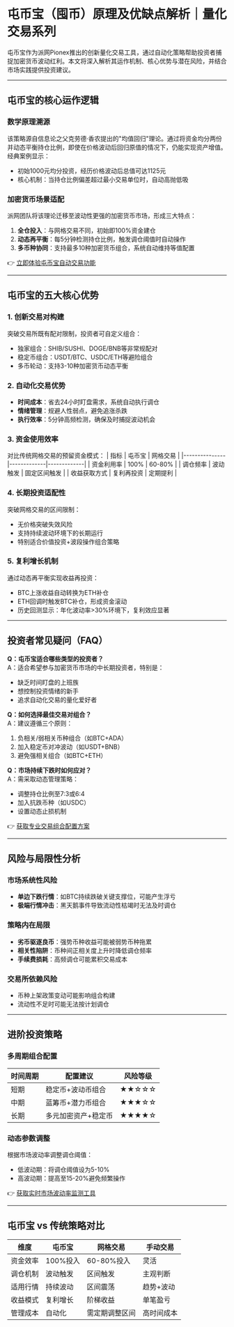 # 屯币宝（囤币）原理及优缺点解析｜量化交易系列

屯币宝作为派网Pionex推出的创新量化交易工具，通过自动化策略帮助投资者捕捉加密货币波动红利。本文将深入解析其运作机制、核心优势与潜在风险，并结合市场实践提供投资建议。

---

## 屯币宝的核心运作逻辑

### 数学原理溯源
该策略源自信息论之父克劳德·香农提出的"均值回归"理论。通过将资金均分两份并动态平衡持仓比例，即使在价格波动后回归原值的情况下，仍能实现资产增值。经典案例显示：
- 初始1000元均分投资，经历价格波动后总值可达1125元
- 核心机制：当持仓比例偏差超过最小交易单位时，自动高抛低吸

### 加密货币场景适配
派网团队将该理论迁移至波动性更强的加密货币市场，形成三大特点：
1. **全仓投入**：与网格交易不同，初始即100%资金建仓
2. **动态再平衡**：每5分钟检测持仓比例，触发调仓阈值时自动操作
3. **多币种协同**：支持最多10种加密货币组合，系统自动维持等值配置

👉 [立即体验屯币宝自动交易功能](https://bit.ly/okx_welcome)

---

## 屯币宝的五大核心优势

### 1. 创新交易对构建
突破交易所既有配对限制，投资者可自定义组合：
- 独家组合：SHIB/SUSHI、DOGE/BNB等非常规配对
- 稳定币组合：USDT/BTC、USDC/ETH等避险组合
- 多币轮动：支持3-10种加密货币动态平衡

### 2. 自动化交易优势
- **时间成本**：省去24小时盯盘需求，系统自动执行调仓
- **情绪管理**：规避人性弱点，避免追涨杀跌
- **执行效率**：5分钟高频检测，确保及时捕捉波动机会

### 3. 资金使用效率
对比传统网格交易的预留资金模式：
| 指标          | 屯币宝       | 网格交易     |
|---------------|-------------|-------------|
| 资金利用率    | 100%        | 60-80%      |
| 调仓频率      | 波动触发    | 固定区间触发 |
| 收益获取方式  | 复利再投资  | 定期提利    |

### 4. 长期投资适配性
突破网格交易的区间限制：
- 无价格突破失效风险
- 支持持续波动环境下的长期运行
- 特别适合价值投资+波段操作组合策略

### 5. 复利增长机制
通过动态再平衡实现收益再投资：
- BTC上涨收益自动转换为ETH补仓
- ETH回调时触发BTC补仓，形成资金滚动
- 历史回测显示：年化波动率>30%环境下，复利效应显著

---

## 投资者常见疑问（FAQ）

**Q：屯币宝适合哪些类型的投资者？**  
A：适合希望参与加密货币市场的中长期投资者，特别是：
- 缺乏时间盯盘的上班族
- 想控制投资情绪的新手
- 追求自动化交易的量化爱好者

**Q：如何选择最佳交易对组合？**  
A：建议遵循三个原则：
1. 负相关/弱相关币种组合（如BTC+ADA）
2. 加入稳定币对冲波动（如USDT+BNB）
3. 避免强相关组合（如BTC+ETH）

**Q：市场持续下跌时如何应对？**  
A：需采取动态管理策略：
- 调整持仓比例至7:3或6:4
- 加入抗跌币种（如USDC）
- 设置动态止损机制

👉 [获取专业交易组合配置方案](https://bit.ly/okx_welcome)

---

## 风险与局限性分析

### 市场系统性风险
- **单边下跌行情**：如BTC持续跌破关键支撑位，可能产生浮亏
- **极端行情冲击**：黑天鹅事件导致流动性枯竭时无法及时调仓

### 策略内在局限
- **劣币驱逐良币**：强势币种收益可能被弱势币种拖累
- **相关性陷阱**：币种间正相关度上升时降低调仓频率
- **手续费损耗**：高频调仓可能累积交易成本

### 交易所依赖风险
- 币种上架政策变动可能影响组合构建
- 流动性不足时可能无法按计划调仓

---

## 进阶投资策略

### 多周期组合配置
| 时间周期 | 配置建议              | 风险等级 |
|----------|-----------------------|----------|
| 短期     | 稳定币+波动币组合     | ★★☆☆☆    |
| 中期     | 蓝筹币+潜力币组合     | ★★★☆☆    |
| 长期     | 多元加密资产+稳定币   | ★★★★☆    |

### 动态参数调整
根据市场波动率调整调仓阈值：
- 低波动期：将调仓阈值设为5-10%
- 高波动期：提高至15-20%避免频繁操作

👉 [获取实时市场波动率监测工具](https://bit.ly/okx_welcome)

---

## 屯币宝 vs 传统策略对比

| 维度          | 屯币宝               | 网格交易           | 手动交易         |
|---------------|----------------------|--------------------|------------------|
| 资金效率      | 100%投入             | 60-80%投入         | 灵活             |
| 调仓机制      | 波动触发             | 区间触发           | 主观判断         |
| 适用行情      | 持续波动             | 区间震荡           | 趋势+波动        |
| 收益模式      | 复利增长             | 阶梯收益           | 单笔盈亏         |
| 管理成本      | 自动化               | 需定期调整区间     | 高时间成本       |
